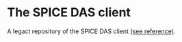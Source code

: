 The SPICE DAS client
========

A legact repository of the SPICE DAS client [(see reference)](http://www.ncbi.nlm.nih.gov/pubmed/16204122).


